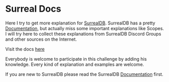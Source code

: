 # Surreal Docs

Here I try to get more explanation for [SurrealDB](https://surrealdb.com). SurrealDB has a pretty [Documentation](https://surrealdb.com/docs), but actually miss some important explanations like Scopes.
I will try here to collect these explanations from SurrealDB Discord Groups and other sources on the Internet.

Visit the docs [here](https://studioalex.github.io/surrealdocs/)

Everybody is welcome to participate in this challenge by adding his knowledge. Every kind of explanation and examples are welcome.

If you are new to SurrealDB please read the SurrealDB [Documentation](https://surrealdb.com/docs) first.

